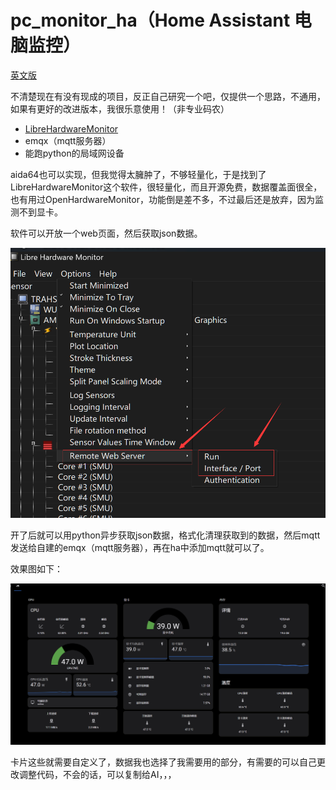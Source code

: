 # pc_monitor_ha（Home Assistant 电脑监控）

[英文版](README_en.md)

不清楚现在有没有现成的项目，反正自己研究一个吧，仅提供一个思路，不通用，如果有更好的改进版本，我很乐意使用！（非专业码农）

- [LibreHardwareMonitor](https://github.com/LibreHardwareMonitor/LibreHardwareMonitor)
- emqx（mqtt服务器）
- 能跑python的局域网设备

aida64也可以实现，但我觉得太臃肿了，不够轻量化，于是找到了LibreHardwareMonitor这个软件，很轻量化，而且开源免费，数据覆盖面很全，也有用过OpenHardwareMonitor，功能倒是差不多，不过最后还是放弃，因为监测不到显卡。

软件可以开放一个web页面，然后获取json数据。

![setting](settings.png)

开了后就可以用python异步获取json数据，格式化清理获取到的数据，然后mqtt发送给自建的emqx（mqtt服务器），再在ha中添加mqtt就可以了。

效果图如下：

![ha_page](ha_page.png)

卡片这些就需要自定义了，数据我也选择了我需要用的部分，有需要的可以自己更改调整代码，不会的话，可以复制给AI，，，

